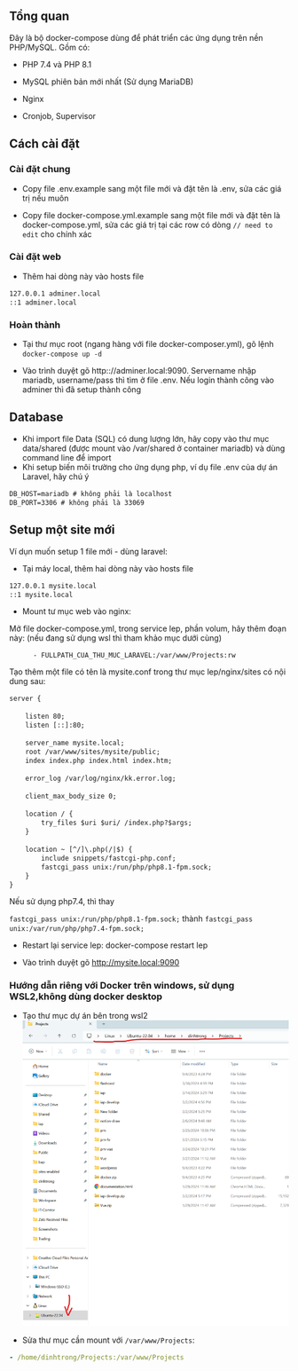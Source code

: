 ## Tổng quan 
Đây là bộ docker-compose dùng để phát triển các ứng dụng trên nền PHP/MySQL. Gồm có:

- PHP 7.4 và PHP 8.1

- MySQL phiên bản mới nhất (Sử dụng MariaDB)

- Nginx 

- Cronjob, Supervisor

## Cách cài đặt 

### Cài đặt chung

- Copy file .env.example sang một file mới và đặt tên là .env, sửa các giá trị nếu muôn 

- Copy file docker-compose.yml.example sang một file mới và đặt tên là docker-compose.yml, sửa các giá trị tại các row có dòng `// need to edit` cho chính xác

### Cài đặt web
- Thêm hai dòng này vào hosts file

```
127.0.0.1 adminer.local
::1 adminer.local
```

### Hoàn thành

- Tại thư mục root (ngang hàng với file docker-composer.yml), gõ lệnh `docker-compose up -d`

- Vào trình duyệt gõ http:://adminer.local:9090. Servername nhập mariadb, username/pass thì tìm ở file .env. Nếu login thành công vào adminer thì đã setup thành công

## Database
- Khi import file Data (SQL) có dung lượng lớn, hãy copy vào thư mục data/shared (được mount vào /var/shared ở container mariadb) và dùng command line để import
- Khi setup biến môi trường cho ứng dụng php, ví dụ file .env của dự án Laravel, hãy chú ý
```env
DB_HOST=mariadb # không phải là localhost
DB_PORT=3306 # không phải là 33069
```
## Setup một site mới

Ví dụn muốn setup 1 file mới - dùng laravel:


- Tại máy local, thêm hai dòng này vào hosts file

```
127.0.0.1 mysite.local
::1 mysite.local
```
- Mount tư mục web vào nginx:

Mở file docker-compose.yml, trong service lep, phần volum, hãy thêm đoạn này: (nếu đang sử dụng wsl thì tham khảo mục dưới cùng)
```
      - FULLPATH_CUA_THU_MUC_LARAVEL:/var/www/Projects:rw
```

Tạo thêm một file có tên là mysite.conf trong thư mục lep/nginx/sites có nội dung sau:

``` 
server {

    listen 80;
    listen [::]:80;

    server_name mysite.local;
    root /var/www/sites/mysite/public;
    index index.php index.html index.htm;

    error_log /var/log/nginx/kk.error.log;

    client_max_body_size 0;

    location / {
        try_files $uri $uri/ /index.php?$args;
    }

    location ~ [^/]\.php(/|$) {
        include snippets/fastcgi-php.conf;
        fastcgi_pass unix:/run/php/php8.1-fpm.sock;
    }
}
```

Nếu sử dụng php7.4, thì thay

`fastcgi_pass unix:/run/php/php8.1-fpm.sock;` thành `fastcgi_pass unix:/var/run/php/php7.4-fpm.sock;`

- Restart lại service lep: docker-compose restart lep

- Vào trình duyệt gõ http://mysite.local:9090

### Hướng dẫn riêng với Docker trên windows, sử dụng WSL2,không dùng docker desktop
- Tạo thư mục dự án bên trong wsl2
  ![Projects in WSL](./img.png)


- Sửa thư mục cần mount với `/var/www/Projects`:
```yaml
- /home/dinhtrong/Projects:/var/www/Projects
```